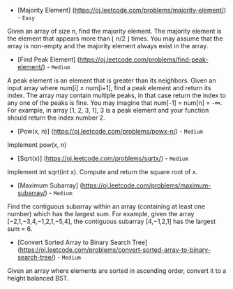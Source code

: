
* [Majority Element] (https://oj.leetcode.com/problems/majority-element/) - `Easy`

Given an array of size n, find the majority element. The majority element is the element that appears more than ⌊ n/2 ⌋ times. You may assume that the array is non-empty and the majority element always exist in the array.

* [Find Peak Element] (https://oj.leetcode.com/problems/find-peak-element/) - `Medium`

A peak element is an element that is greater than its neighbors. Given an input array where num[i] ≠ num[i+1], find a peak element and return its index. The array may contain multiple peaks, in that case return the index to any one of the peaks is fine. You may imagine that num[-1] = num[n] = -∞. For example, in array [1, 2, 3, 1], 3 is a peak element and your function should return the index number 2.

* [Pow(x, n)] (https://oj.leetcode.com/problems/powx-n/) - `Medium`

Implement pow(x, n)

* [Sqrt(x)] (https://oj.leetcode.com/problems/sqrtx/) - `Medium`

Implement int sqrt(int x). Compute and return the square root of x.

* [Maximum Subarray] (https://oj.leetcode.com/problems/maximum-subarray/) - `Medium`

Find the contiguous subarray within an array (containing at least one number) which has the largest sum. For example, given the array [−2,1,−3,4,−1,2,1,−5,4], the contiguous subarray [4,−1,2,1] has the largest sum = 6.

* [Convert Sorted Array to Binary Search Tree] (https://oj.leetcode.com/problems/convert-sorted-array-to-binary-search-tree/) - `Medium`

Given an array where elements are sorted in ascending order, convert it to a height balanced BST.
